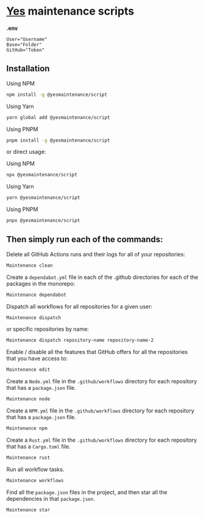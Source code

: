 # [Yes] maintenance scripts

**.env**

```env
User="Username"
Base="Folder"
GitHub="Token"
```

## Installation

Using NPM

```sh
npm install -g @yesmaintenance/script
```

Using Yarn

```sh
yarn global add @yesmaintenance/script
```

Using PNPM

```sh
pnpm install -g @yesmaintenance/script
```

or direct usage:

Using NPM

```sh
npx @yesmaintenance/script
```

Using Yarn

```sh
yarn @yesmaintenance/script
```

Using PNPM

```sh
pnpx @yesmaintenance/script
```

## Then simply run each of the commands:

Delete all GitHub Actions runs and their logs for all of your repositories:

```sh
Maintenance clean
```

Create a `dependabot.yml` file in each of the .github directories for each of
the packages in the monorepo:

```sh
Maintenance dependabot
```

Dispatch all workflows for all repositories for a given user:

```sh
Maintenance dispatch
```

or specific repositories by name:

```sh
Maintenance dispatch repository-name repository-name-2
```

Enable / disable all the features that GitHub offers for all the repositories
that you have access to:

```sh
Maintenance edit
```

Create a `Node.yml` file in the `.github/workflows` directory for each
repository that has a `package.json` file.

```sh
Maintenance node
```

Create a `NPM.yml` file in the `.github/workflows` directory for each repository
that has a `package.json` file.

```sh
Maintenance npm
```

Create a `Rust.yml` file in the `.github/workflows` directory for each
repository that has a `Cargo.toml` file.

```sh
Maintenance rust
```

Run all workflow tasks.

```sh
Maintenance workflows
```

Find all the `package.json` files in the project, and then star all the
dependencies in that `package.json`.

```sh
Maintenance star
```

[yes]: https://github.com/yesmaintenance
[@yesmaintenance/script]: https://npmjs.org/@yesmaintenance/script
